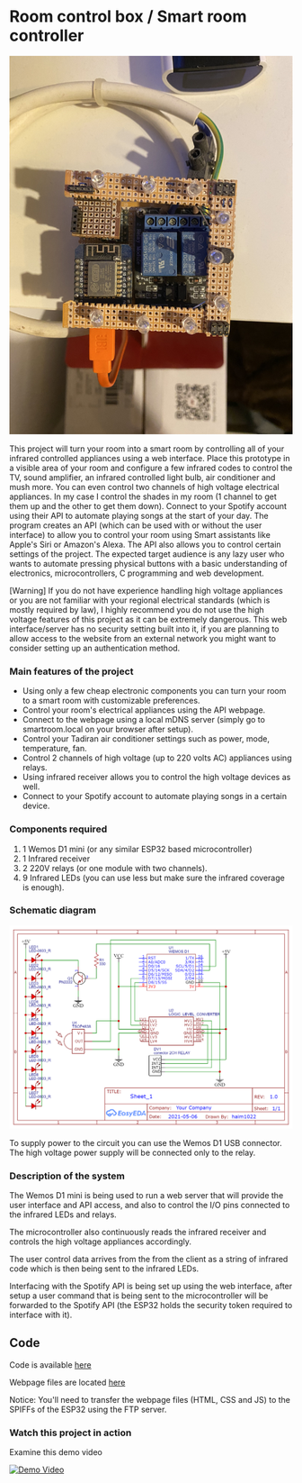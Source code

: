 # Room control box / Smart room controller

![Main Image](Images/Main_photo.JPG)

This project will turn your room into a smart room by controlling all of your infrared controlled appliances using a web interface.
Place this prototype in a visible area of your room and configure a few infrared codes to control the TV, sound amplifier, an infrared controlled light bulb, air conditioner and mush more.
You can even control two channels of high voltage electrical appliances. In my case I control the shades in my room (1 channel to get them up and the other to get them down).
Connect to your Spotify account using their API to automate playing songs at the start of your day.
The program creates an API (which can be used with or without the user interface) to allow you to control your room using Smart assistants like Apple's Siri or Amazon's Alexa.
The API also allows you to control certain settings of the project.
The expected target audience is any lazy user who wants to automate pressing physical buttons with a basic understanding of electronics, microcontrollers, C programming and web development.

[Warning] If you do not have experience handling high voltage appliances or you are not familiar with your regional electrical standards (which is mostly required by law), I highly recommend you do not use the high voltage features of this project as it can be extremely dangerous.
This web interface/server has no security setting built into it, if you are planning to allow access to the website from an external network you might want to consider setting up an authentication method.

### Main features of the project

- Using only a few cheap electronic components you can turn your room to a smart room with customizable preferences.
- Control your room's electrical appliances using the API webpage.
- Connect to the webpage using a local mDNS server (simply go to smartroom.local on your browser after setup).
- Control your Tadiran air conditioner settings such as power, mode, temperature, fan.
- Control 2 channels of high voltage (up to 220 volts AC) appliances using relays.
- Using infrared receiver allows you to control the high voltage devices as well.
- Connect to your Spotify account to automate playing songs in a certain device.

### Components required

1. 1 Wemos D1 mini (or any similar ESP32 based microcontroller)
2. 1 Infrared receiver
3. 2 220V relays (or one module with two channels).
4. 9 Infrared LEDs (you can use less but make sure the infrared coverage is enough).

### Schematic diagram

<p align="center">
<img alt="Schematic Diagram" src="Images/Schematics.png">
</p>
                           
To supply power to the circuit you can use the Wemos D1 USB connector.
The high voltage power supply will be connected only to the relay.

### Description of the system

The Wemos D1 mini is being used to run a web server that will provide the user interface and API access, and also to control the I/O pins connected to the infrared LEDs and relays.

The microcontroller also continuously reads the infrared receiver and controls the high voltage appliances accordingly.

The user control data arrives from the from the client as a string of infrared code which is then being sent to the infrared LEDs.

Interfacing with the Spotify API is being set up using the web interface, after setup a user command that is being sent to the microcontroller will be forwarded to the Spotify API (the ESP32 holds the security token required to interface with it).

## Code

Code is available [here](Code/Arduino)

Webpage files are located [here](Code/Webpage)

Notice: You'll need to transfer the webpage files (HTML, CSS and JS) to the SPIFFs of the ESP32 using the FTP server.

### Watch this project in action

Examine this demo video


 [![Demo Video](http://img.youtube.com/vi/OeQo7x8opMc/0.jpg)](https://youtu.be/OeQo7x8opMc)

